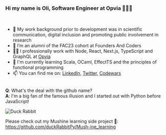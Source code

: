 ### Hi my name is Oli, Software Engineer at Opvia 🧑🏾‍💻
<br />

- 💾 My work background prior to development was in scientific communication, digital inclusion and promoting public involvement in research
- 🙌 I’m an alumni of the FAC23 cohort at Founders And Coders
- 💪🏽 I professionally work with Node, React, Next.js, TypeScript and GraphQL at [Opvia](https://www.opvia.io/)
- 🌱 I'm currently learning Scala, OCaml, EffectTS and the principles of functional programming
- 📫 You can find me on: [LinkedIn](https://www.linkedin.com/in/olilukejones), [Twitter](https://twitter.com/duck_rabbit_py), [Codewars](https://www.codewars.com/users/duckRabbit)
<br />
<b>Q</b>: What's the deal with the github name?
<br />
<b>A</b>: I'm a big fan of the famous illusion and I started out with Python before JavaScript!

![Duck Rabbit](https://static.independent.co.uk/s3fs-public/thumbnails/image/2016/02/14/12/duck-rabbit.png?width=250)

Please check out my Mushine learning side project 🍄:
https://github.com/duckRabbitPy/Mush-ine_learning
